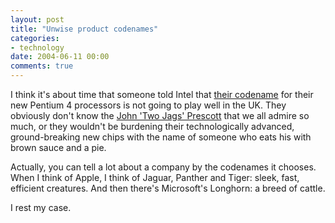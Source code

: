 ```yaml
---
layout: post
title: "Unwise product codenames"
categories:
- technology
date: 2004-06-11 00:00
comments: true
---
```


<p>I think it's about time that someone told Intel that <a href="http://www.intel.com/pressroom/archive/releases/20040202comp.htm" title="Behold! The Prescott!">their codename</a> for their new Pentium 4 processors is not going to play well in the UK. They obviously don't know the <a href="http://www.urban75.com/Punch/prescott.html" title="Slap Two Jags">John 'Two Jags' Prescott</a> that we all admire so much, or they wouldn't be burdening their technologically advanced, ground-breaking new chips with the name of someone who eats his with brown sauce and a pie.</p><p>Actually, you can tell a lot about a company by the codenames it chooses. When I think of Apple, I think of Jaguar, Panther and Tiger: sleek, fast, efficient creatures. And then there's Microsoft's Longhorn: a breed of cattle.</p><p> I rest my case.</p>


